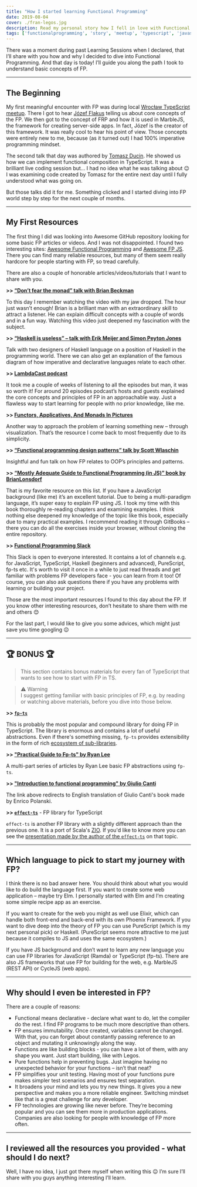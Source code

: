 ```yaml
---
title: "How I started learning Functional Programming"
date: 2019-08-04
cover: ./fran-legos.jpg
description: Read my personal story how I fell in love with Functional Programming and what I used to learn the very basics of it.
tags: ['functionalprogramming', 'story', 'meetup', 'typescript', 'javascript']
---
```


There was a moment during past Learning Sessions when I declared, that I’ll share with you how and why I decided to dive into Functional Programming. And that day is today! I’ll guide you along the path I took to understand basic concepts of FP.

---

## The Beginning

My first meaningful encounter with FP was during local [Wrocław TypeScript meetup](https://github.com/WrocTypeScript/past-events/blob/master/2019-03-27.md). There I got to hear [Józef Flakus](https://twitter.com/jozflakus) telling us about core concepts of the FP. We then got to the concept of FRP and how it is used in MarbleJS, the framework for creating server-side apps. In fact, Józef is the creator of this framework. It was really cool to hear his point of view. Those concepts were entirely new to me, because (as it turned out) I had 100% imperative programming mindset.

The second talk that day was authored by [Tomasz Ducin](https://twitter.com/tomasz_ducin?ref_src=twsrc%5Egoogle%7Ctwcamp%5Eserp%7Ctwgr%5Eauthor). He showed us how we can implement functional composition in TypeScript. It was a brilliant live coding session but… I had no idea what he was talking about 😉 I was examining code created by Tomasz for the entire next day until I fully understood what was going on.

But those talks did it for me. Something clicked and I started diving into FP world step by step for the next couple of months.

---

## My First Resources 

The first thing I did was looking into Awesome GitHub repository looking for some basic FP articles or videos. And I was not disappointed. I found two interesting sites: [Awesome Functional Programming](https://github.com/lucasviola/awesome-functional-programming#readme) and [Awesome FP JS](https://github.com/stoeffel/awesome-fp-js#readme). There you can find many reliable resources, but many of them seem really hardcore for people starting with FP, so tread carefully.

There are also a couple of honorable articles/videos/tutorials that I want to share with you.

**\>> [“Don’t fear the monad” talk with Brian Beckman](https://www.youtube.com/watch?v=ZhuHCtR3xq8)**

To this day I remember watching the video with my jaw dropped. The hour just wasn’t enough! Brian is a brilliant man with an extraordinary skill to attract a listener. He can explain difficult concepts with a couple of words and in a fun way. Watching this video just deepened my fascination with the subject.

**\>> [“Haskell is useless” – talk with Erik Meijer and Simon Peyton Jones](https://www.youtube.com/watch?v=iSmkqocn0oQ)**

Talk with two designers of Haskell language on a position of Haskell in the programming world. There we can also get an explanation of the famous diagram of how imperative and declarative languages relate to each other.

**\>> [LambdaCast podcast](https://soundcloud.com/lambda-cast)**

It took me a couple of weeks of listening to all the episodes but man, it was so worth it! For around 20 episodes podcast’s hosts and guests explained the core concepts and principles of FP in an approachable way. Just a flawless way to start learning for people with no prior knowledge, like me.

**\>> [Functors, Applicatives, And Monads In Pictures](http://adit.io/posts/2013-04-17-functors,_applicatives,_and_monads_in_pictures.html)**

Another way to approach the problem of learning something new – through visualization. That’s the resource I come back to most frequently due to its simplicity.

**\>> [“Functional programming design patterns” talk by Scott Wlaschin](https://vimeo.com/113588389)**

Insightful and fun talk on how FP relates to OOP’s principles and patterns.

**\>> [“Mostly Adequate Guide to Functional Programming (in JS)” book by BrianLonsdorf](https://mostly-adequate.gitbooks.io/mostly-adequate-guide/content/#)**

That is my favorite resource on this list. If you have a JavaScript background (like me) it’s an excellent tutorial. Due to being a multi-paradigm language, it’s super easy to explain FP using JS. I took my time with this book thoroughly re-reading chapters and examining examples. I think nothing else deepened my knowledge of the topic like this book, especially due to many practical examples. I recommend reading it through GitBooks – there you can do all the exercises inside your browser, without cloning the entire repository.

**\>> [Functional Programming Slack](https://functionalprogramming.slack.com/)**

This Slack is open to everyone interested. It contains a lot of channels e.g. for
JavaScript, TypeScript, Haskell (beginners and advanced), PureScript, fp-ts etc. It's worth to visit it once in a while to 
just read threads and get familiar with problems FP developers face - you can learn from it too! Of course, you
can also ask questions there if you have any problems with learning or building your project.


Those are the most important resources I found to this day about the FP. If you know other interesting resources, don’t hesitate to share them with me and others 😊

For the last part, I would like to give you some advices, which might just save you time googling 😉


---

## 🏆 BONUS 🏆

> This section contains bonus materials for every fan of TypeScript that wants to see how to start with FP in TS.

> ⚠️ Warning <br/> I suggest getting familiar with basic principles of FP, e.g. by reading or watching above materials,
before you dive into those below.

**\>> [`fp-ts`](https://github.com/gcanti/fp-ts)**

This is probably the most popular and compound library for doing FP in TypeScript. The library is 
enormous and contains a lot of useful abstractions. Even if there's something missing, `fp-ts` provides extensibility 
in the form of rich [ecosystem of sub-libraries](https://gcanti.github.io/fp-ts/ecosystem/).


**\>> ["Practical Guide to Fp-ts" by Ryan Lee](https://rlee.dev/writing/practical-guide-to-fp-ts-part-1)**

A multi-part series of articles by Ryan Lee basic FP abstractions using `fp-ts`.


**\>> ["Introduction to functional programming" by Giulio Canti](https://github.com/enricopolanski/functional-programming)**

The link above redirects to English translation of Giulio Canti's book made by Enrico Polanski.


**\>> [`effect-ts`](https://github.com/Effect-TS/core)** - FP library for TypeScript

`effect-ts` is another FP library with a slightly different approach than the previous one. It is a port of Scala's 
[ZIO](https://zio.dev/).  If you'd like to know more you can see the [presentation made by the author of the `effect-ts`](https://www.youtube.com/watch?v=LhCPPrxUUNM)
on that topic.


---

## Which language to pick to start my journey with FP?

I think there is no bad answer here. You should think about what you would like to do build the language first. If you want to create some web application – maybe try Elm. I personally started with Elm and I’m creating some simple recipe app as an exercise. 

If you want to create for the web you might as well use Elixir, which can handle both front-end and back-end with its own Phoenix Framework. If you want to dive deep into the theory of FP you can use PureScript (which is my next personal pick) or Haskell. (PureScript seems more attractive to me just because it compiles to JS and uses the same ecosystem.) 

If you have JS background and don’t want to learn any new language you can use FP libraries for JavaScript (Ramda) or TypeScript (fp-ts). There are also JS frameworks that use FP for building for the web, e.g. MarbleJS (REST API) or CycleJS (web apps).

---

## Why should I even be interested in FP?

There are a couple of reasons:

- Functional means declarative - declare what want to do, let the compiler do the rest. I find FP programs to be much more descriptive than others.
- FP ensures immutability. Once created, variables cannot be changed. With that, you can forget about constantly passing reference to an object and mutating it unknowingly along the way.
- Functions are like building blocks - you can have a lot of them, with any shape you want. Just start building, like with Legos.
- Pure functions help in preventing bugs. Just imagine having no unexpected behavior for your functions – isn’t that neat?
- FP simplifies your unit testing. Having most of your functions pure makes simpler test scenarios and ensures test separation.
- It broadens your mind and lets you try new things. It gives you a new perspective and makes you a more reliable engineer. Switching mindset like that is a great challenge for any developer.
- FP technologies are growing like never before. They’re becoming popular and you can see them more in production applications. Companies are also looking for people with knowledge of FP more often.

---

## I reviewed all the resources you provided - what should I do next?

Well, I have no idea, I just got there myself when writing this 😉 I’m sure I’ll share with you guys anything interesting I’ll learn.